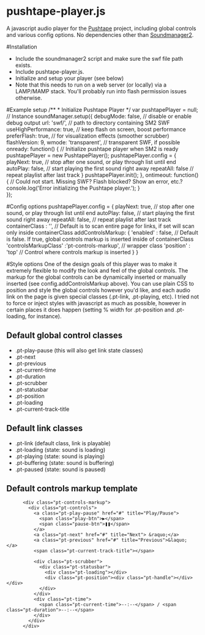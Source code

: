 pushtape-player.js
===============

A javascript audio player for the [Pushtape](http://www.pushtape.com) project, including global controls and various config options. No dependencies other than [Soundmanager2](http://www.schillmania.com/projects/soundmanager2). 

#Installation
- Include the soundmanager2 script and make sure the swf file path exists.
- Include pushtape-player.js.
- Initialize and setup your player (see below)
- Note that this needs to run on a web server (or locally) via a LAMP/MAMP stack. You'll probably run into flash permission issues otherwise.
 
#Example setup
    /**
     * Initialize Pushtape Player
     */
    var pushtapePlayer = null; // Instance
    soundManager.setup({
      debugMode: false,   // disable or enable debug output
      url: 'swf/',       // path to directory containing SM2 SWF
      useHighPerformance: true, // keep flash on screen, boost performance
      preferFlash: true, // for visualization effects (smoother scrubber)
      flashVersion: 9,
      wmode: 'transparent', // transparent SWF, if possible
      onready: function() {
        // Initialize pushtape player when SM2 is ready
        pushtapePlayer = new PushtapePlayer();
        pushtapePlayer.config = {
          playNext: true, // stop after one sound, or play through list until end
          autoPlay: false,  // start playing the first sound right away
          repeatAll: false // repeat playlist after last track
        }
        pushtapePlayer.init();
      },
      ontimeout: function() {
        // Could not start. Missing SWF? Flash blocked? Show an error, etc.?
        console.log('Error initializing the Pushtape player.');
      }  
    });


#Config options
        pushtapePlayer.config = {
          playNext: true, // stop after one sound, or play through list until end
          autoPlay: false,  // start playing the first sound right away
          repeatAll: false, // repeat playlist after last track
          containerClass : '', // Default is to scan entire page for links, if set will scan only inside containerClass
          addControlsMarkup: { 
            'enabled' : false, // Default is false. If true, global controls markup is inserted inside of containerClass
            'controlsMarkupClass' :'pt-controls-markup', // wrapper class
            'position' : 'top' // Control where controls markup is inserted
          }
        }
  

#Style options
One of the design goals of this player was to make it extremely flexible to modify the look and feel of the global controls. The markup for the global controls can be dynamically inserted or manually inserted (see config.addControlsMarkup above). You can use plain CSS to position and style the global controls however you'd like, and each audio link on the page is given special classes (.pt-link, .pt-playing, etc). I tried not to force or inject styles with javascript as much as possible, however in certain places it does happen (setting % width for .pt-position and .pt-loading, for instance).


## Default global control classes
- .pt-play-pause (this will also get link state classes)
- .pt-next
- .pt-previous
- .pt-current-time
- .pt-duration
- .pt-scrubber
- .pt-statusbar
- .pt-position
- .pt-loading
- .pt-current-track-title

## Default link classes
- .pt-link (default class, link is playable)
- .pt-loading (state: sound is loading)
- .pt-playing (state: sound is playing)
- .pt-buffering (state: sound is buffering)
- .pt-paused (state: sound is paused)

## Default controls markup template
          <div class="pt-controls-markup">
            <div class="pt-controls">
              <a class="pt-play-pause" href="#" title="Play/Pause">
                <span class="play-btn">▶</span>
                <span class="pause-btn">❚❚</span>
              </a>
              <a class="pt-next" href="#" title="Next"> &raquo;</a>
              <a class="pt-previous" href="#" title="Previous">&laquo; </a>
              <span class="pt-current-track-title"></span>
          
              <div class="pt-scrubber">
                <div class="pt-statusbar">  
                  <div class="pt-loading"></div>  
                  <div class="pt-position"><div class="pt-handle"></div></div>  
                </div>
              </div>
              <div class="pt-time">
                <span class="pt-current-time">--:--</span> / <span class="pt-duration">--:--</span>
              </div>
            </div>
          </div>

